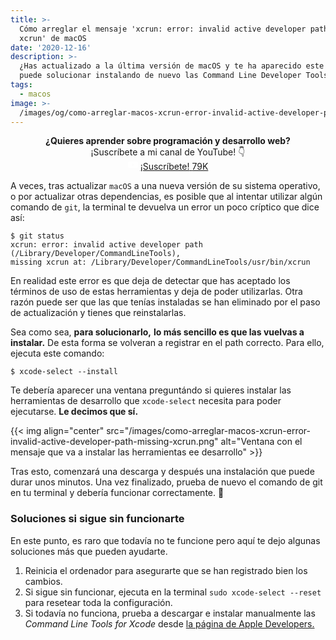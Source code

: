 ```yaml
---
title: >-
  Cómo arreglar el mensaje 'xcrun: error: invalid active developer path, missing
  xcrun' de macOS
date: '2020-12-16'
description: >-
  ¿Has actualizado a la última versión de macOS y te ha aparecido este error? Se
  puede solucionar instalando de nuevo las Command Line Developer Tools.
tags:
  - macos
image: >-
  /images/og/como-arreglar-macos-xcrun-error-invalid-active-developer-path-missing-xcrun.png
---
```


<div style='text-align: center'>

**¿Quieres aprender sobre programación y desarrollo web?**<br />
¡Suscríbete a mi canal de YouTube! 👇<br />
<a class="yt-subscribe-button" rel="noopener nofollow" href="https://www.youtube.com/c/midudev?sub_confirmation=1" target="_blank" style='margin-top: 8px'><span><svg viewBox="0 0 24 24" width="16" style="margin:-2px 4px 0 0"><path d="M23.495 6.205a3.007 3.007.0 00-2.088-2.088c-1.87-.501-9.396-.501-9.396-.501s-7.507-.01-9.396.501A3.007 3.007.0 00.527 6.205 31.247 31.247.0 00.005 12.01a31.247 31.247.0 00.522 5.783 3.007 3.007.0 002.088 2.088c1.868.502 9.396.502 9.396.502s7.506.0 9.396-.502a3.007 3.007.0 002.088-2.088 31.247 31.247.0 00.5-5.783 31.247 31.247.0 00-.5-5.805zM9.609 15.601V8.408l6.264 3.602z" fill="#fff"></path></svg>¡Suscríbete!</span>
<span>79K</span></a>
</div>

A veces, tras actualizar `macOS` a una nueva versión de su sistema operativo, o por actualizar otras dependencias, es posible que al intentar utilizar algún comando de `git`, la terminal te devuelva un error un poco críptico que dice así:

```
$ git status
xcrun: error: invalid active developer path (/Library/Developer/CommandLineTools),
missing xcrun at: /Library/Developer/CommandLineTools/usr/bin/xcrun
```

En realidad este error es que deja de detectar que has aceptado los términos de uso de estas herramientas y deja de poder utilizarlas. Otra razón puede ser que las que tenías instaladas se han eliminado por el paso de actualización y tienes que reinstalarlas.

Sea como sea, **para solucionarlo,** **lo más sencillo es que las vuelvas a instalar.** De esta forma se volveran a registrar en el path correcto. Para ello, ejecuta este comando:

```
$ xcode-select --install
```

Te debería aparecer una ventana preguntándo si quieres instalar las herramientas de desarrollo que `xcode-select` necesita para poder ejecutarse. **Le decimos que sí.**

{{< img align="center" src="/images/como-arreglar-macos-xcrun-error-invalid-active-developer-path-missing-xcrun.png" alt="Ventana con el mensaje que va a instalar las herramientas ee desarrollo" >}}

Tras esto, comenzará una descarga y después una instalación que puede durar unos minutos. Una vez finalizado, prueba de nuevo el comando de git en tu terminal y debería funcionar correctamente. 🎉

### Soluciones si sigue sin funcionarte

En este punto, es raro que todavía no te funcione pero aquí te dejo algunas soluciones más que pueden ayudarte.

1. Reinicia el ordenador para asegurarte que se han registrado bien los cambios.
2. Si sigue sin funcionar, ejecuta en la terminal `sudo xcode-select --reset` para resetear toda la configuración.
3. Si todavía no funciona, prueba a descargar e instalar manualmente las *Command Line Tools for Xcode* desde [la página de Apple Developers.](https://developer.apple.com/download/more/)
